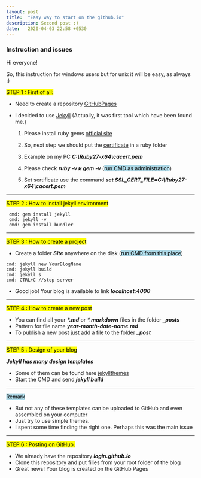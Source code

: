 ```yaml
---
layout: post
title:  "Easy way to start on the github.io"
description: Second post :)
date:   2020-04-03 22:58 +0530
---
```

### Instruction and issues

Hi everyone!

So, this instruction for windows users but for unix it will be easy, as always :)

<mark>STEP 1 : First of all:</mark>

* Need to create a repository [GitHubPages](https://pages.github.com/)

* I decided to use [Jekyll]( https://jekyllrb.com/)  (Actually, it was first tool which have been found me.)
	

    1) Please install ruby gems [official site](https://rubyinstaller.org/)

    2) So, next step we should put the [certificate](https://gist.github.com/agragregra/53d8b9cc22c3f14d6ad6dc536c66fe14) in a ruby folder
  
    3) Example on my PC ***C:\Ruby27-x64\cacert.pem*** 
  
    4) Please check  ***ruby -v и gem -v*** (<mark style="background-color: lightblue">run CMD as administration</mark>)
  
    5) Set sertificate use the command ***set SSL_CERT_FILE=C:\Ruby27-x64\cacert.pem***

	
***
<mark>STEP 2 : How to install jekyll environment</mark>
```
 cmd: gem install jekyll
 cmd: jekyll -v
 cmd: gem install bundler
```
***
<mark>STEP 3 : How to create a project</mark>

* Create a folder ***Site*** anywhere on the disk (<mark style="background-color: lightblue">run CMD from this plaсe</mark>)
```
cmd: jekyll new YourBlogName
cmd: jekyll build
cmd: jekyll s
cmd: CTRL+C //stop server
```
* Good job! Your blog is available to link ***localhost:4000***

***

<mark>STEP 4 : How to create a new post</mark>

* You can find all your ___*.md___ or ___*.markdown___ files in the folder ***_posts***
* Pattern for file name  ***year-month-date-name.md*** 
* To publish a new post just add a file to the folder ***_post*** 

***

<mark>STEP 5 : Design of your blog</mark>

***Jekyll has many design templates***

* Some of them can be found here [jekyllthemes](https://rubyinstaller.org/)
* Start the CMD and send ***jekyll build***

***
<mark style="background-color: lightblue">Remark</mark>
* But not any of these templates can be uploaded to GitHub and even assembled on your computer
* Just try to use simple themes.
* I spent some time finding the right one. Perhaps this was the main issue

***
<mark>STEP 6 : Posting on GitHub.</mark>

* We already have the repository ***login.github.io***
* Clone this repository and put filies from your root folder of the blog
* Great news! Your blog is created on the GitHub Pages